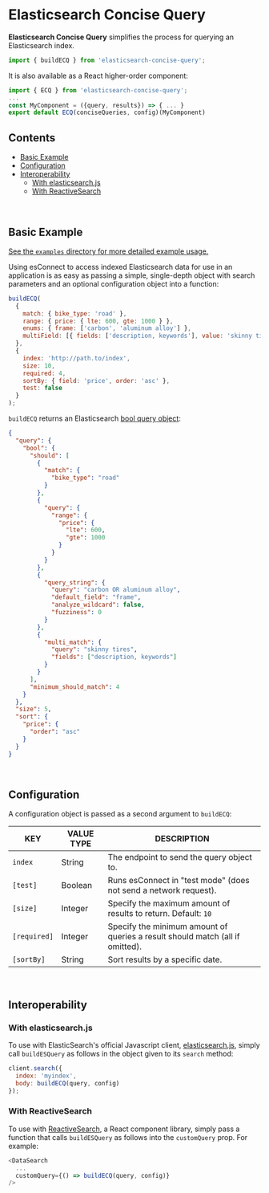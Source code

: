 # Elasticsearch Concise Query

**Elasticsearch Concise Query** simplifies the process for querying an Elasticsearch index.

```javascript
import { buildECQ } from 'elasticsearch-concise-query';
```

It is also available as a React higher-order component:

```javascript
import { ECQ } from 'elasticsearch-concise-query';
...
const MyComponent = ({query, results}) => { ... }
export default ECQ(conciseQueries, config)(MyComponent)
```

## Contents <!-- omit in toc -->

- [Basic Example](#basic-example)
- [Configuration](#configuration)
- [Interoperability](#interoperability)
  - [With elasticsearch.js](#with-elasticsearchjs)
  - [With ReactiveSearch](#with-reactivesearch)

<br/>

## Basic Example

[bool]: https://www.elastic.co/guide/en/elasticsearch/reference/current/query-dsl-match-query.html

[See the `examples` directory for more detailed example usage.](examples)

Using esConnect to access indexed Elasticsearch data for use in an application is as easy as passing a simple, single-depth object with search parameters and an optional configuration object into a function:

```javascript
buildECQ(
  {
    match: { bike_type: 'road' },
    range: { price: { lte: 600, gte: 1000 } },
    enums: { frame: ['carbon', 'aluminum alloy'] },
    multiField: [{ fields: ['description, keywords'], value: 'skinny tires' }]
  },
  {
    index: 'http://path.to/index',
    size: 10,
    required: 4,
    sortBy: { field: 'price', order: 'asc' },
    test: false
  }
);
```

`buildECQ` returns an Elasticsearch [bool query object][bool]:

```json
{
  "query": {
    "bool": {
      "should": [
        {
          "match": {
            "bike_type": "road"
          }
        },
        {
          "query": {
            "range": {
              "price": {
                "lte": 600,
                "gte": 1000
              }
            }
          }
        },
        {
          "query_string": {
            "query": "carbon OR aluminum alloy",
            "default_field": "frame",
            "analyze_wildcard": false,
            "fuzziness": 0
          }
        },
        {
          "multi_match": {
            "query": "skinny tires",
            "fields": ["description, keywords"]
          }
        }
      ],
      "minimum_should_match": 4
    }
  },
  "size": 5,
  "sort": {
    "price": {
      "order": "asc"
    }
  }
}
```

<br/>

## Configuration

A configuration object is passed as a second argument to `buildECQ`:

| KEY          | VALUE TYPE | DESCRIPTION                                                                   |
| ------------ | ---------- | ----------------------------------------------------------------------------- |
| `index`      | String     | The endpoint to send the query object to.                                     |
| `[test]`     | Boolean    | Runs esConnect in "test mode" (does not send a network request).              |
| `[size]`     | Integer    | Specify the maximum amount of results to return. Default: `10`                |
| `[required]` | Integer    | Specify the minimum amount of queries a result should match (all if omitted). |
| `[sortBy]`   | String     | Sort results by a specific date.                                              |

<br/>

## Interoperability

### With elasticsearch.js

To use with ElasticSearch's official Javascript client, [elasticsearch.js](https://www.elastic.co/guide/en/elasticsearch/client/javascript-api/current/api-reference.html#api-search), simply call `buildESQuery` as follows in the object given to its `search` method:

```javascript
client.search({
  index: 'myindex',
  body: buildECQ(query, config)
});
```

### With ReactiveSearch

To use with [ReactiveSearch](https://opensource.appbase.io/reactive-manual/advanced/customquery.html), a React component library, simply pass a function that calls `buildESQuery` as follows into the `customQuery` prop. For example:

```javascript
<DataSearch
  ...
  customQuery={() => buildECQ(query, config)}
/>
```
